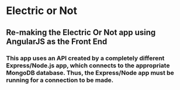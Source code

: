 # Electric or Not

## Re-making the Electric Or Not app using AngularJS as the Front End

### This app uses an API created by a completely different Express/Node.js app, which connects to the appropriate MongoDB database. Thus, the Express/Node app must be running for a connection to be made.